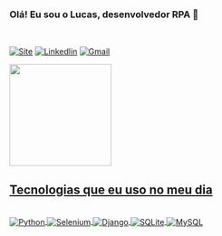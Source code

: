 ### Olá! Eu sou o Lucas, desenvolvedor RPA 👋


</br>



[![Site](https://img.shields.io/badge/website-000000?style=for-the-badge&logo=About.me&logoColor=white)](https://salucas-py.github.io/portfolio/)
[![Linkedlin](https://img.shields.io/badge/LinkedIn-0077B5?style=for-the-badge&logo=linkedin&logoColor=white)](https://www.linkedin.com/in/lucas-s%C3%A1-4063261bb/)
[![Gmail](https://img.shields.io/badge/Gmail-D14836?style=for-the-badge&logo=gmail&logoColor=white)](https://mail.google.com/mail/u/0/#inbox?compose=DmwnWrRqgrszdNWFksBpZScXRjZldwjFfNNnlMrMSfPlFbbQHWwPbDNWjZBqpszwMbMcWXTRTxLq)


  <a href="https://github.com/SaLucas-py">
  <img height="180em" src="https://github-readme-stats.vercel.app/api?username=SaLucas-py&show_icons=true&theme=dark&include_all_commits=true&count_private=true"/>


## Tecnologias que eu uso no meu dia

<div style="display: inline_block"><br/>
  <img align="center" alt="Python" src="https://img.shields.io/badge/Python-3776AB?style=for-the-badge&logo=python&logoColor=white" />
  <img align="center" alt="Selenium" src= "https://img.shields.io/badge/-selenium-%43B02A?style=for-the-badge&logo=selenium&logoColor=white" />
  <img align="center" alt="Django" src = "https://img.shields.io/badge/django-%23092E20.svg?style=for-the-badge&logo=django&logoColor=white" />
  <img align="center" alt="SQLite" src="https://img.shields.io/badge/SQLite-07405E?style=for-the-badge&logo=sqlite&logoColor=white" />
  <img align="center" alt="MySQL" src="https://img.shields.io/badge/MySQL-005C84?style=for-the-badge&logo=mysql&logoColor=white" />
  
  
  
</div>


